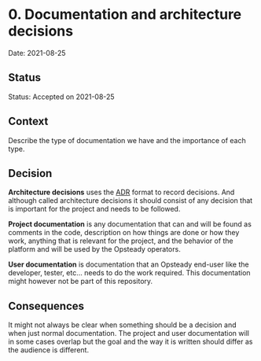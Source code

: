 # 0. Documentation and architecture decisions

Date: 2021-08-25

## Status

Status: Accepted on 2021-08-25

## Context

Describe the type of documentation we have and the importance of each type.

## Decision

**Architecture decisions** uses the [ADR](https://adr.github.io/) format to record decisions. And although called architecture decisions it should consist of any decision that is important for the project and needs to be followed.

**Project documentation** is any documentation that can and will be found as comments in the code, description on how things are done or how they work, anything that is relevant for the project, and the behavior of the platform and will be used by the Opsteady operators.

**User documentation** is documentation that an Opsteady end-user like the developer, tester, etc... needs to do the work required. This documentation might however not be part of this repository.

## Consequences

It might not always be clear when something should be a decision and when just normal documentation. The project and user documentation will in some cases overlap but the goal and the way it is written should differ as the audience is different.
